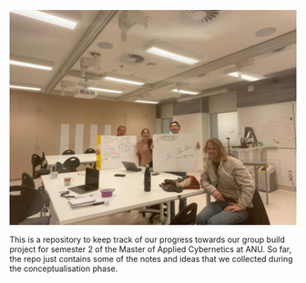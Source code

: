 ![Group Photo](src/2024-06-07_group_photo.jpg)

This is a repository to keep track of our progress towards our group build project for semester 2 of the Master of Applied Cybernetics at ANU. So far, the repo just contains some of the notes and ideas that we collected during the conceptualisation phase. 